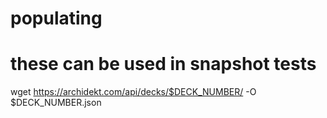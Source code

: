 # populating

# these can be used in snapshot tests

wget https://archidekt.com/api/decks/$DECK_NUMBER/ -O $DECK_NUMBER.json
